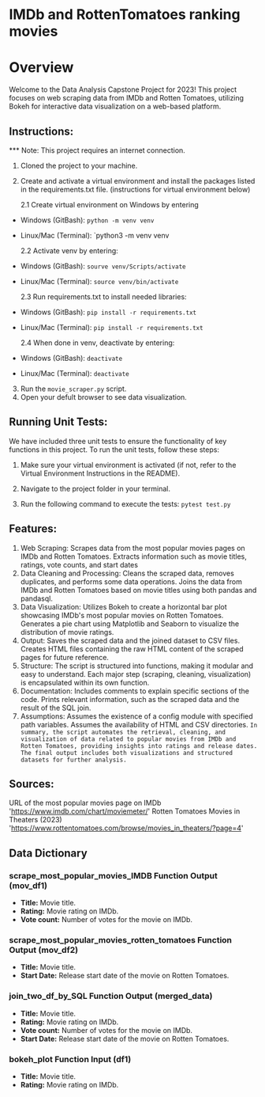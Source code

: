 # IMDb and RottenTomatoes ranking movies

# Overview

Welcome to the Data Analysis Capstone Project for 2023! This project focuses on web scraping data from IMDb and Rotten Tomatoes, utilizing Bokeh for interactive data visualization on a web-based platform.

## Instructions:

\*\*\* Note: This project requires an internet connection.

1. Cloned the project to your machine.
2. Create and activate a virtual environment and install the packages listed in the requirements.txt file. (instructions for virtual environment below)

   2.1 Create virtual environment on Windows by entering

- Windows (GitBash): `python -m venv venv`
- Linux/Mac (Terminal): `python3 -m venv venv

  2.2 Activate venv by entering:

- Windows (GitBash): `sourve venv/Scripts/activate`
- Linux/Mac (Terminal): `source venv/bin/activate`

  2.3 Run requirements.txt to install needed libraries:

- Windows (GitBash): `pip install -r requirements.txt`
- Linux/Mac (Terminal): `pip install -r requirements.txt`

  2.4 When done in venv, deactivate by entering:

- Windows (GitBash): `deactivate`
- Linux/Mac (Terminal): `deactivate`

3. Run the `movie_scraper.py` script.
4. Open your defult browser to see data visualization.

## Running Unit Tests:

We have included three unit tests to ensure the functionality of key functions in this project.
To run the unit tests, follow these steps:

1. Make sure your virtual environment is activated (if not, refer to the Virtual Environment Instructions in the README).

2. Navigate to the project folder in your terminal.

3. Run the following command to execute the tests: `pytest test.py`

## Features:

1. Web Scraping:
   Scrapes data from the most popular movies pages on IMDb and Rotten Tomatoes.
   Extracts information such as movie titles, ratings, vote counts, and start dates
2. Data Cleaning and Processing:
   Cleans the scraped data, removes duplicates, and performs some data operations.
   Joins the data from IMDb and Rotten Tomatoes based on movie titles using both pandas and pandasql.
3. Data Visualization:
   Utilizes Bokeh to create a horizontal bar plot showcasing IMDb's most popular movies on Rotten Tomatoes.
   Generates a pie chart using Matplotlib and Seaborn to visualize the distribution of movie ratings.
4. Output:
   Saves the scraped data and the joined dataset to CSV files.
   Creates HTML files containing the raw HTML content of the scraped pages for future reference.
5. Structure:
   The script is structured into functions, making it modular and easy to understand.
   Each major step (scraping, cleaning, visualization) is encapsulated within its own function.
6. Documentation:
   Includes comments to explain specific sections of the code.
   Prints relevant information, such as the scraped data and the result of the SQL join.
7. Assumptions:
   Assumes the existence of a config module with specified path variables.
   Assumes the availability of HTML and CSV directories.
   `In summary, the script automates the retrieval, cleaning, and visualization of data related to popular movies from IMDb and Rotten Tomatoes, providing insights into ratings and release dates. The final output includes both visualizations and structured datasets for further analysis.`

## Sources:

URL of the most popular movies page on IMDb
'https://www.imdb.com/chart/moviemeter/'
Rotten Tomatoes Movies in Theaters (2023)
'https://www.rottentomatoes.com/browse/movies_in_theaters/?page=4'

## Data Dictionary

### scrape_most_popular_movies_IMDB Function Output (mov_df1)

- **Title:** Movie title.
- **Rating:** Movie rating on IMDb.
- **Vote count:** Number of votes for the movie on IMDb.

### scrape_most_popular_movies_rotten_tomatoes Function Output (mov_df2)

- **Title:** Movie title.
- **Start Date:** Release start date of the movie on Rotten Tomatoes.

### join_two_df_by_SQL Function Output (merged_data)

- **Title:** Movie title.
- **Rating:** Movie rating on IMDb.
- **Vote count:** Number of votes for the movie on IMDb.
- **Start Date:** Release start date of the movie on Rotten Tomatoes.

### bokeh_plot Function Input (df1)

- **Title:** Movie title.
- **Rating:** Movie rating on IMDb.
